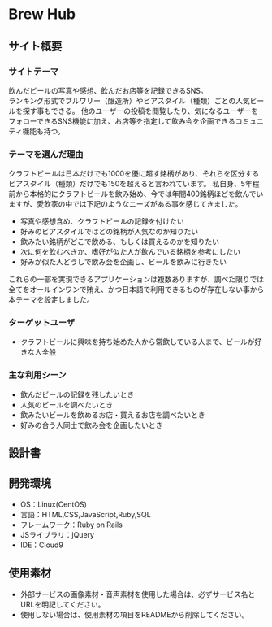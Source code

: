 # Brew Hub

## サイト概要
### サイトテーマ
飲んだビールの写真や感想、飲んだお店等を記録できるSNS。  
ランキング形式でブルワリー（醸造所）やビアスタイル（種類）ごとの人気ビールを探す事もできる。
他のユーザーの投稿を閲覧したり、気になるユーザーをフォローできるSNS機能に加え、お店等を指定して飲み会を企画できるコミュニティ機能も持つ。

### テーマを選んだ理由
クラフトビールは日本だけでも1000を優に超す銘柄があり、それらを区分するビアスタイル（種類）だけでも150を超えると言われています。
私自身、5年程前から本格的にクラフトビールを飲み始め、今では年間400銘柄ほどを飲んでいますが、愛飲家の中では下記のようなニーズがある事を感じてきました。

* 写真や感想含め、クラフトビールの記録を付けたい
* 好みのビアスタイルではどの銘柄が人気なのか知りたい
* 飲みたい銘柄がどこで飲める、もしくは買えるのかを知りたい
* 次に何を飲むべきか、嗜好が似た人が飲んでいる銘柄を参考にしたい
* 好みが似た人どうしで飲み会を企画し、ビールを飲みに行きたい

これらの一部を実現できるアプリケーションは複数ありますが、調べた限りでは全てをオールインワンで賄え、かつ日本語で利用できるものが存在しない事から本テーマを設定しました。

### ターゲットユーザ
* クラフトビールに興味を持ち始めた人から常飲している人まで、ビールが好きな人全般

### 主な利用シーン
* 飲んだビールの記録を残したいとき
* 人気のビールを調べたいとき
* 飲みたいビールを飲めるお店・買えるお店を調べたいとき
* 好みの合う人同士で飲み会を企画したいとき

## 設計書

## 開発環境
- OS：Linux(CentOS)
- 言語：HTML,CSS,JavaScript,Ruby,SQL
- フレームワーク：Ruby on Rails
- JSライブラリ：jQuery
- IDE：Cloud9

## 使用素材
- 外部サービスの画像素材・音声素材を使用した場合は、必ずサービス名とURLを明記してください。
- 使用しない場合は、使用素材の項目をREADMEから削除してください。
